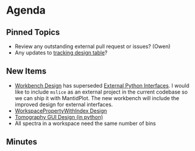 Agenda
======

Pinned Topics
-------------
* Review any outstanding external pull request or issues? (Owen)
* Any updates to [tracking design table](https://github.com/mantidproject/documents/blob/master/Project-Management/TechnicalSteeringCommittee/reports/TSC-TrackingDesignProposals.md)?

New Items
---------
- [Workbench Design](https://github.com/mantidproject/documents/pull/49) has superseded [External Python Interfaces](https://github.com/mantidproject/documents/pull/40). I would like to include `mslice` as an external project in the current codebase so we can ship it with MantidPlot. The new workbench will include the improved design for external interfaces. 
- [WorkspacePropertyWithIndex Design](https://github.com/mantidproject/documents/pull/42)
- [Tomography GUI Design (in python)](https://github.com/mantidproject/documents/pull/43)
- All spectra in a workspace need the same number of bins

Minutes
-------
